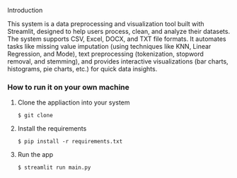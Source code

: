 Introduction 

This system is a data preprocessing and visualization tool built with Streamlit, designed to help users process, clean, and analyze their datasets. The system supports CSV, Excel, DOCX, and TXT file formats. It automates tasks like missing value imputation (using techniques like KNN, Linear Regression, and Mode), text preprocessing (tokenization, stopword removal, and stemming), and provides interactive visualizations (bar charts, histograms, pie charts, etc.) for quick data insights.

### How to run it on your own machine
1. Clone the appliaction into your system
   ```
   $ git clone 

   ```
2. Install the requirements

   ```
   $ pip install -r requirements.txt
   ```

3. Run the app

   ```
   $ streamlit run main.py
   ```
